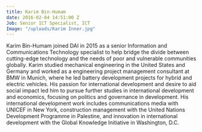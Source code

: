 ```yaml
---
title: Karim Bin-Humam
date: 2016-02-04 14:51:00 Z
Job: Senior ICT Specialist, ICT
Image: "/uploads/Karim Inner.jpg"
---
```


Karim Bin-Humam joined DAI in 2015 as a senior Information and Communications Technology specialist to help bridge the divide between cutting-edge technology and the needs of poor and vulnerable communities globally. Karim studied mechanical engineering in the United States and Germany and worked as a engineering project management consultant at BMW in Munich, where he led battery development projects for hybrid and electric vehicles. His passion for international development and desire to aid social impact led him to pursue further studies in international development and economics, focusing on politics and governance in development. His international development work includes communications media with UNICEF in New York, construction management with the United Nations Development Programme in Palestine, and innovation in international development with the Global Knowledge Initiative in Washington, D.C.